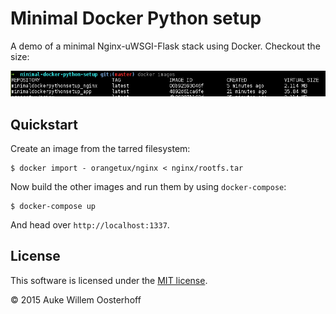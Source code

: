 # Minimal Docker Python setup
A demo of a minimal Nginx-uWSGI-Flask stack using Docker. Checkout the size:

![Image showing size of both containers.][docker_images]

## Quickstart
Create an image from the tarred filesystem:
	
```shell
$ docker import - orangetux/nginx < nginx/rootfs.tar
```

Now build the other images and run them by using `docker-compose`:

```shell
$ docker-compose up
```

And head over `http://localhost:1337`.

## License
This software is licensed under the [MIT license][license].

© 2015 Auke Willem Oosterhoff

[license]: LICENSE
[docker_images]: docker_images.png "Size of images."
